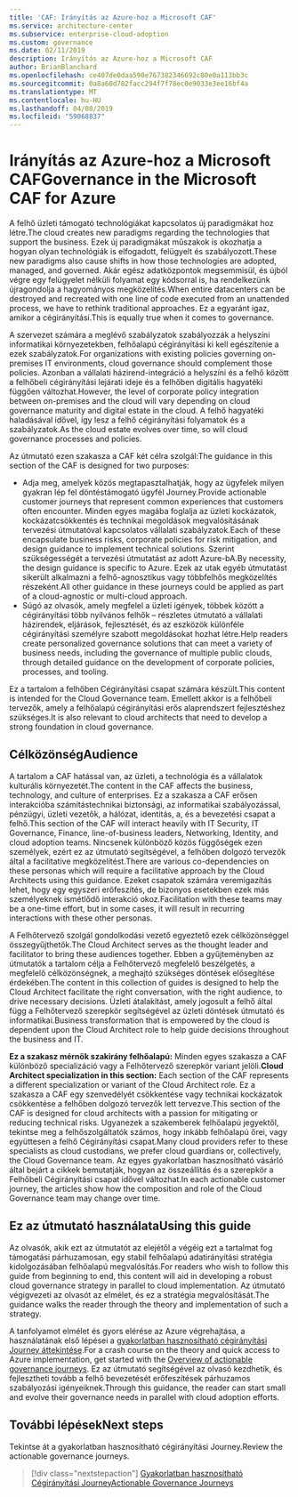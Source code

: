 ```yaml
---
title: 'CAF: Irányítás az Azure-hoz a Microsoft CAF'
ms.service: architecture-center
ms.subservice: enterprise-cloud-adoption
ms.custom: governance
ms.date: 02/11/2019
description: Irányítás az Azure-hoz a Microsoft CAF
author: BrianBlanchard
ms.openlocfilehash: ce407de0daa590e767382346692c80e0a113bb3c
ms.sourcegitcommit: 0a8a60d782facc294f7f78ec0e9033e3ee16bf4a
ms.translationtype: MT
ms.contentlocale: hu-HU
ms.lasthandoff: 04/08/2019
ms.locfileid: "59068837"
---
```

# <a name="governance-in-the-microsoft-caf-for-azure"></a><span data-ttu-id="90d2f-103">Irányítás az Azure-hoz a Microsoft CAF</span><span class="sxs-lookup"><span data-stu-id="90d2f-103">Governance in the Microsoft CAF for Azure</span></span>

<span data-ttu-id="90d2f-104">A felhő üzleti támogató technológiákat kapcsolatos új paradigmákat hoz létre.</span><span class="sxs-lookup"><span data-stu-id="90d2f-104">The cloud creates new paradigms regarding the technologies that support the business.</span></span> <span data-ttu-id="90d2f-105">Ezek új paradigmákat műszakok is okozhatja a hogyan olyan technológiák is elfogadott, felügyelt és szabályozott.</span><span class="sxs-lookup"><span data-stu-id="90d2f-105">These new paradigms also cause shifts in how those technologies are adopted, managed, and governed.</span></span> <span data-ttu-id="90d2f-106">Akár egész adatközpontok megsemmisül, és újból végre egy felügyelet nélküli folyamat egy kódsorral is, ha rendelkezünk újragondolja a hagyományos megközelítés.</span><span class="sxs-lookup"><span data-stu-id="90d2f-106">When entire datacenters can be destroyed and recreated with one line of code executed from an unattended process, we have to rethink traditional approaches.</span></span> <span data-ttu-id="90d2f-107">Ez a egyaránt igaz, amikor a cégirányítási.</span><span class="sxs-lookup"><span data-stu-id="90d2f-107">This is equally true when it comes to governance.</span></span>

<span data-ttu-id="90d2f-108">A szervezet számára a meglévő szabályzatok szabályozzák a helyszíni informatikai környezetekben, felhőalapú cégirányítási ki kell egészítenie a ezek szabályzatok.</span><span class="sxs-lookup"><span data-stu-id="90d2f-108">For organizations with existing policies governing on-premises IT environments, cloud governance should complement those policies.</span></span> <span data-ttu-id="90d2f-109">Azonban a vállalati házirend-integráció a helyszíni és a felhő között a felhőbeli cégirányítási lejárati ideje és a felhőben digitális hagyatéki függően változhat.</span><span class="sxs-lookup"><span data-stu-id="90d2f-109">However, the level of corporate policy integration between on-premises and the cloud will vary depending on cloud governance maturity and digital estate in the cloud.</span></span> <span data-ttu-id="90d2f-110">A felhő hagyatéki haladásával idővel, így lesz a felhő cégirányítási folyamatok és a szabályzatok.</span><span class="sxs-lookup"><span data-stu-id="90d2f-110">As the cloud estate evolves over time, so will cloud governance processes and policies.</span></span>

<span data-ttu-id="90d2f-111">Az útmutató ezen szakasza a CAF két célra szolgál:</span><span class="sxs-lookup"><span data-stu-id="90d2f-111">The guidance in this section of the CAF is designed for two purposes:</span></span>

* <span data-ttu-id="90d2f-112">Adja meg, amelyek közös megtapasztalhatják, hogy az ügyfelek milyen gyakran lép fel döntéstámogató ügyfél Journey.</span><span class="sxs-lookup"><span data-stu-id="90d2f-112">Provide actionable customer journeys that represent common experiences that customers often encounter.</span></span> <span data-ttu-id="90d2f-113">Minden egyes magába foglalja az üzleti kockázatok, kockázatcsökkentés és technikai megoldások megvalósításának tervezési útmutatóval kapcsolatos vállalati szabályzatok.</span><span class="sxs-lookup"><span data-stu-id="90d2f-113">Each of these encapsulate business risks, corporate policies for risk mitigation, and design guidance to implement technical solutions.</span></span> <span data-ttu-id="90d2f-114">Szerint szükségességét a tervezési útmutatást az adott Azure-bA.</span><span class="sxs-lookup"><span data-stu-id="90d2f-114">By necessity, the design guidance is specific to Azure.</span></span> <span data-ttu-id="90d2f-115">Ezek az utak egyéb útmutatást sikerült alkalmazni a felhő-agnosztikus vagy többfelhős megközelítés részeként.</span><span class="sxs-lookup"><span data-stu-id="90d2f-115">All other guidance in these journeys could be applied as part of a cloud-agnostic or multi-cloud approach.</span></span>
* <span data-ttu-id="90d2f-116">Súgó az olvasók, amely megfelel a üzleti igények, többek között a cégirányítási több nyilvános felhők – részletes útmutató a vállalati házirendek, eljárások, fejlesztését, és az eszközök különféle cégirányítási személyre szabott megoldásokat hozhat létre.</span><span class="sxs-lookup"><span data-stu-id="90d2f-116">Help readers create personalized governance solutions that can meet a variety of business needs, including the governance of multiple public clouds, through detailed guidance on the development of corporate policies, processes, and tooling.</span></span>

<span data-ttu-id="90d2f-117">Ez a tartalom a felhőben Cégirányítási csapat számára készült.</span><span class="sxs-lookup"><span data-stu-id="90d2f-117">This content is intended for the Cloud Governance team.</span></span> <span data-ttu-id="90d2f-118">Emellett akkor is a felhőbeli tervezők, amely a felhőalapú cégirányítási erős alaprendszert fejlesztéshez szükséges.</span><span class="sxs-lookup"><span data-stu-id="90d2f-118">It is also relevant to cloud architects that need to develop a strong foundation in cloud governance.</span></span>

## <a name="audience"></a><span data-ttu-id="90d2f-119">Célközönség</span><span class="sxs-lookup"><span data-stu-id="90d2f-119">Audience</span></span>

<span data-ttu-id="90d2f-120">A tartalom a CAF hatással van, az üzleti, a technológia és a vállalatok kulturális környezetét.</span><span class="sxs-lookup"><span data-stu-id="90d2f-120">The content in the CAF affects the business, technology, and culture of enterprises.</span></span> <span data-ttu-id="90d2f-121">Ez a szakasza a CAF erősen interakcióba számítástechnikai biztonsági, az informatikai szabályozással, pénzügyi, üzleti vezetők, a hálózat, identitás, a, és a bevezetési csapat a felhő.</span><span class="sxs-lookup"><span data-stu-id="90d2f-121">This section of the CAF will interact heavily with IT Security, IT Governance, Finance, line-of-business leaders, Networking, Identity, and cloud adoption teams.</span></span> <span data-ttu-id="90d2f-122">Nincsenek különböző közös függőségek ezen személyek, ezért ez az útmutató segítségével, a felhőben dolgozó tervezők által a facilitative megközelítést.</span><span class="sxs-lookup"><span data-stu-id="90d2f-122">There are various co-dependencies on these personas which will require a facilitative approach by the Cloud Architects using this guidance.</span></span> <span data-ttu-id="90d2f-123">Ezeket csapatok számára veremigazítás lehet, hogy egy egyszeri erőfeszítés, de bizonyos esetekben ezek más személyeknek ismétlődő interakció okoz.</span><span class="sxs-lookup"><span data-stu-id="90d2f-123">Facilitation with these teams may be a one-time effort, but in some cases, it will result in recurring interactions with these other personas.</span></span>

<span data-ttu-id="90d2f-124">A Felhőtervező szolgál gondolkodási vezető egyeztető ezek célközönséggel összegyűjthetők.</span><span class="sxs-lookup"><span data-stu-id="90d2f-124">The Cloud Architect serves as the thought leader and facilitator to bring these audiences together.</span></span> <span data-ttu-id="90d2f-125">Ebben a gyűjteményben az útmutatók a tartalom célja a Felhőtervező megfelelő beszélgetés, a megfelelő célközönségnek, a meghajtó szükséges döntések elősegítése érdekében.</span><span class="sxs-lookup"><span data-stu-id="90d2f-125">The content in this collection of guides is designed to help the Cloud Architect facilitate the right conversation, with the right audience, to drive necessary decisions.</span></span> <span data-ttu-id="90d2f-126">Üzleti átalakítást, amely jogosult a felhő által függ a Felhőtervező szerepkör segítségével az üzleti döntések útmutató és informatikai.</span><span class="sxs-lookup"><span data-stu-id="90d2f-126">Business transformation that is empowered by the cloud is dependent upon the Cloud Architect role to help guide decisions throughout the business and IT.</span></span>

<span data-ttu-id="90d2f-127">**Ez a szakasz mérnök szakirány felhőalapú:** Minden egyes szakasza a CAF különböző specializáció vagy a Felhőtervező szerepkör variant jelöli.</span><span class="sxs-lookup"><span data-stu-id="90d2f-127">**Cloud Architect specialization in this section:** Each section of the CAF represents a different specialization or variant of the Cloud Architect role.</span></span> <span data-ttu-id="90d2f-128">Ez a szakasza a CAF egy szenvedélyét csökkentése vagy technikai kockázatok csökkentése a felhőben dolgozó tervezők lett tervezve.</span><span class="sxs-lookup"><span data-stu-id="90d2f-128">This section of the CAF is designed for cloud architects with a passion for mitigating or reducing technical risks.</span></span> <span data-ttu-id="90d2f-129">Ugyanezek a szakemberek felhőalapú jegyektől, tekintse meg a felhőszolgáltatók számos, hogy inkább felhőalapú őrei, vagy együttesen a felhő Cégirányítási csapat.</span><span class="sxs-lookup"><span data-stu-id="90d2f-129">Many cloud providers refer to these specialists as cloud custodians, we prefer cloud guardians or, collectively, the Cloud Governance team.</span></span> <span data-ttu-id="90d2f-130">Az egyes gyakorlatban hasznosítható vásárló által bejárt a cikkek bemutatják, hogyan az összeállítás és a szerepkör a Felhőbeli Cégirányítási csapat idővel változhat.</span><span class="sxs-lookup"><span data-stu-id="90d2f-130">In each actionable customer journey, the articles show how the composition and role of the Cloud Governance team may change over time.</span></span>

## <a name="using-this-guide"></a><span data-ttu-id="90d2f-131">Ez az útmutató használata</span><span class="sxs-lookup"><span data-stu-id="90d2f-131">Using this guide</span></span>

<span data-ttu-id="90d2f-132">Az olvasók, akik ezt az útmutatót az elejétől a végéig ezt a tartalmat fog támogatási párhuzamosan, egy stabil felhőalapú adatirányítási stratégia kidolgozásában felhőalapú megvalósítás.</span><span class="sxs-lookup"><span data-stu-id="90d2f-132">For readers who wish to follow this guide from beginning to end, this content will aid in developing a robust cloud governance strategy in parallel to cloud implementation.</span></span> <span data-ttu-id="90d2f-133">Az útmutató végigvezeti az olvasót az elmélet, és ez a stratégia megvalósítását.</span><span class="sxs-lookup"><span data-stu-id="90d2f-133">The guidance walks the reader through the theory and implementation of such a strategy.</span></span>

<span data-ttu-id="90d2f-134">A tanfolyamot elmélet és gyors elérése az Azure végrehajtása, a használatának első lépései a [gyakorlatban hasznosítható cégirányítási Journey áttekintése](./journeys/overview.md).</span><span class="sxs-lookup"><span data-stu-id="90d2f-134">For a crash course on the theory and quick access to Azure implementation, get started with the [Overview of actionable governance journeys](./journeys/overview.md).</span></span> <span data-ttu-id="90d2f-135">Ez az útmutató segítségével az olvasó kezdhetik, és fejlesztheti tovább a felhő bevezetését erőfeszítések párhuzamos szabályozási igényeiknek.</span><span class="sxs-lookup"><span data-stu-id="90d2f-135">Through this guidance, the reader can start small and evolve their governance needs in parallel with cloud adoption efforts.</span></span>

## <a name="next-steps"></a><span data-ttu-id="90d2f-136">További lépések</span><span class="sxs-lookup"><span data-stu-id="90d2f-136">Next steps</span></span>

<span data-ttu-id="90d2f-137">Tekintse át a gyakorlatban hasznosítható cégirányítási Journey.</span><span class="sxs-lookup"><span data-stu-id="90d2f-137">Review the actionable governance journeys.</span></span>

> [!div class="nextstepaction"]
> [<span data-ttu-id="90d2f-138">Gyakorlatban hasznosítható Cégirányítási Journey</span><span class="sxs-lookup"><span data-stu-id="90d2f-138">Actionable Governance Journeys</span></span>](./journeys/overview.md)
